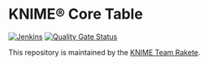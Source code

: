 # KNIME® Core Table

[![Jenkins](https://jenkins.knime.com/buildStatus/icon?job=knime-core-table%2Fmaster)](https://jenkins.knime.com/job/knime-core-table/job/master/)
[![Quality Gate Status](https://sonarcloud.io/api/project_badges/measure?project=KNIME_knime-core-table&metric=alert_status&token=55129ac721eacd76417f57921368ed587ad8339d)](https://sonarcloud.io/summary/new_code?id=KNIME_knime-core-table)

This repository is maintained by the [KNIME Team Rakete](mailto:team-rakete@knime.com).
